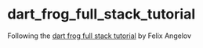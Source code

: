 # dart_frog_full_stack_tutorial

Following the [dart frog full stack tutorial](https://verygood.ventures/blog/dart-frog-full-stack-tutorial) by Felix Angelov
 

